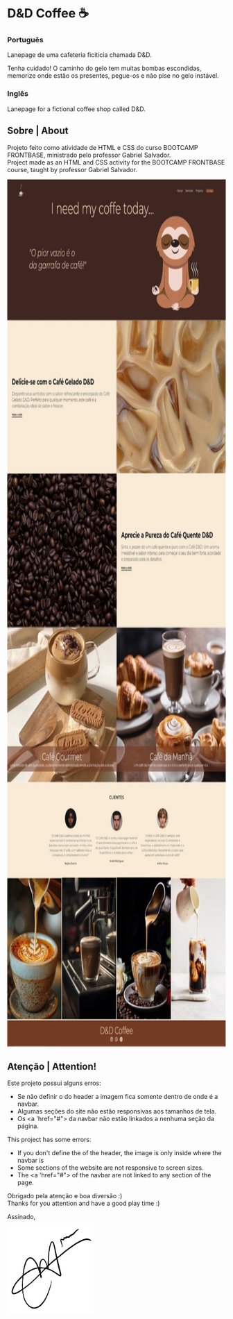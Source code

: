 #  D&D Coffee ☕

###  Português
Lanepage de uma cafeteria ficiticia chamada D&D. 

Tenha cuidado! O caminho do gelo tem muitas bombas escondidas, memorize onde estão os presentes, pegue-os e não pise no gelo instável.

### Inglês
Lanepage for a fictional coffee shop called D&D.


## Sobre | About
Projeto feito como atividade de HTML e CSS do curso BOOTCAMP FRONTBASE, ministrado pelo professor Gabriel Salvador.
<br>
Project made as an HTML and CSS activity for the BOOTCAMP FRONTBASE course, taught by professor Gabriel Salvador.

<img src="Infográfico.jpg" width="900" height="2000"/>

## Atenção | Attention!

Este projeto possui alguns erros:

- Se não definir o <height> do header a imagem fica somente dentro de onde é a navbar.
- Algumas seções do site não estão responsivas aos tamanhos de tela.
- Os <a 'href="#"> da navbar não estão linkados a nenhuma seção da página.

This project has some errors:

- If you don't define the <height> of the header, the image is only inside where the navbar is
- Some sections of the website are not responsive to screen sizes.
- The <a 'href="#"> of the navbar are not linked to any section of the page.


Obrigado pela atenção e boa diversão :)
<br>
Thanks for you attention and have a good play time :)

Assinado,

<img src="./assets/img/IMG_0092.png" width="200" height="200"/>
